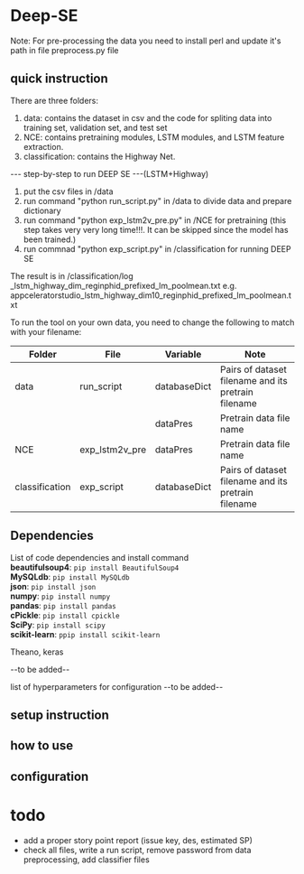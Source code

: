# Deep-SE


Note: For pre-processing the data you need to install perl and update it's path in file preprocess.py file 

## quick instruction

There are three folders:
1. data: contains the dataset in csv and the code for spliting data into training set, validation set, and test set
2. NCE: contains pretraining modules, LSTM modules, and LSTM feature extraction.
3. classification: contains the Highway Net.

--- step-by-step to run DEEP SE ---(LSTM+Highway)
1. put the csv files in /data
2. run command "python run_script.py" in /data to divide data and prepare dictionary
3. run command "python exp_lstm2v_pre.py" in /NCE for pretraining (this step takes very very long time!!!. It can be skipped since the model has been trained.)
4. run commnad "python exp_script.py" in /classification for running DEEP SE

The result is in /classification/log
<project name>_lstm_highway_dim<number of dimentsions>_reginphid_prefixed_lm_poolmean.txt
e.g. appceleratorstudio_lstm_highway_dim10_reginphid_prefixed_lm_poolmean.txt

To run the tool on your own data, you need to change the following to match with your filename:

| Folder         | File           | Variable     | Note                                                |
|----------------|----------------|--------------|-----------------------------------------------------|
| data           | run_script     | databaseDict | Pairs of dataset filename and its pretrain filename |
|                |                | dataPres     | Pretrain data file name                             |
| NCE            | exp_lstm2v_pre | dataPres     | Pretrain data file name                             |
| classification | exp_script     | databaseDict | Pairs of dataset filename and its pretrain filename |

## Dependencies
List of code dependencies and install command <br>
**beautifulsoup4**: `pip install BeautifulSoup4` <br>
**MySQLdb**: `pip install MySQLdb` <br>
**json**: `pip install json` <br>
**numpy**: `pip install numpy` <br>
**pandas**: `pip install pandas` <br>
**cPickle**: `pip install cpickle` <br>
**SciPy**: `pip install scipy` <br>
**scikit-learn**: `ppip install scikit-learn` <br>

Theano, keras 





--to be added--

list of hyperparameters for configuration
--to be added--

## setup instruction
## how to use
## configuration

# todo
 - add a proper story point report (issue key, des, estimated SP)
 - check all files, write a run script, remove password from data preprocessing, add classifier files

